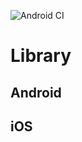 ![Android CI](https://github.com/juliuscanute/multi-config/workflows/Android%20CI/badge.svg)

# Library

## Android

## iOS